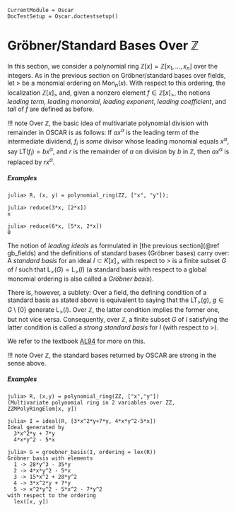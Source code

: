 ```@meta
CurrentModule = Oscar
DocTestSetup = Oscar.doctestsetup()
```

# Gröbner/Standard Bases Over $\mathbb Z$

In this section, we consider a polynomial ring
$\mathbb Z[x] = \mathbb Z[x_1, \dots, x_n]$ over the integers. As in the previous section
on Gröbner/standard bases over fields, let $>$ be a monomial ordering on $\text{Mon}_n(x)$.
With respect to this ordering, the localization $\mathbb Z[x]_>$ and, given a nonzero element
$f \in \mathbb Z[x]_>$, the notions *leading term*, *leading monomial*, *leading exponent*,
*leading coefficient*, and *tail*  of $f$ are defined as before.

!!! note
    Over $\mathbb Z$, the basic idea of multivariate polynomial division with remainder in OSCAR is as follows:
    If $ax^\alpha$ is the leading term of the intermediate dividend, $f_i$
    is *some* divisor whose leading monomial equals $x^\alpha$, say
    $\text{LT}(f_i) = bx^\alpha$, and $r$ is the remainder of $a$ on division by $b$ in
    $\mathbb Z$, then $ax^\alpha$ is replaced by $rx^\alpha$.

##### Examples

```jldoctest
julia> R, (x, y) = polynomial_ring(ZZ, ["x", "y"]);

julia> reduce(3*x, [2*x])
x

julia> reduce(6*x, [5*x, 2*x])
0
```

The notion of *leading ideals*  as formulated in [the previous section](@ref gb_fields) and the definitions of
standard bases (Gröbner bases) carry over: A *standard basis* for an ideal $I\subset K[x]_>$
with respect to $>$ is a finite subset $G$ of $I$ such that $\text{L}_>(G) = \text{L}_>(I)$ (a
standard basis with respect to a global monomial ordering is also called a *Gröbner basis*).

There is, however, a sublety: Over a field, the defining condition of a standard basis as stated
above is equivalent to saying that the $\text{LT}_>(g)$, $g\in G\setminus\{0\}$ generate
$\text{L}_>(I)$. Over $\mathbb Z$, the latter condition implies the former one, but
not vice versa. Consequently, over $\mathbb Z$, a finite subset $G$ of $I$ satisfying the
latter condition is called a *strong standard basis* for $I$ (with respect to $>$).

We refer to the  textbook [AL94](@cite) for more on this.

!!! note
    Over $\mathbb Z$, the standard bases returned by OSCAR are strong in the sense above.

##### Examples

```jldoctest
julia> R, (x,y) = polynomial_ring(ZZ, ["x","y"])
(Multivariate polynomial ring in 2 variables over ZZ, ZZMPolyRingElem[x, y])

julia> I = ideal(R, [3*x^2*y+7*y, 4*x*y^2-5*x])
Ideal generated by
  3*x^2*y + 7*y
  4*x*y^2 - 5*x

julia> G = groebner_basis(I, ordering = lex(R))
Gröbner basis with elements
  1 -> 28*y^3 - 35*y
  2 -> 4*x*y^2 - 5*x
  3 -> 15*x^2 + 28*y^2
  4 -> 3*x^2*y + 7*y
  5 -> x^2*y^2 - 5*x^2 - 7*y^2
with respect to the ordering
  lex([x, y])
```

